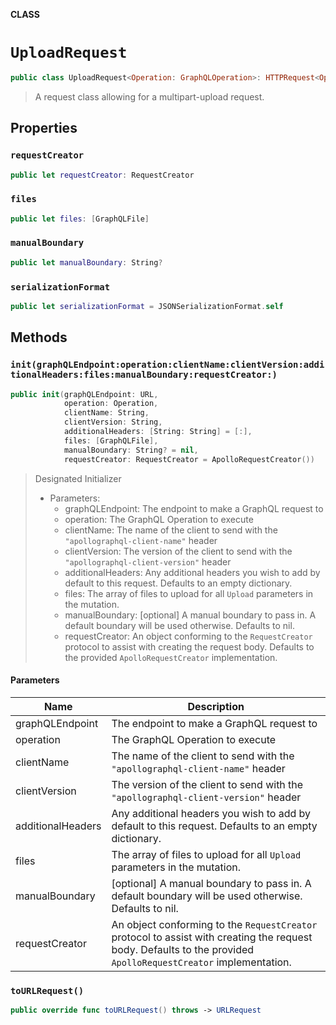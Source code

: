 **CLASS**

# `UploadRequest`

```swift
public class UploadRequest<Operation: GraphQLOperation>: HTTPRequest<Operation>
```

> A request class allowing for a multipart-upload request.

## Properties
### `requestCreator`

```swift
public let requestCreator: RequestCreator
```

### `files`

```swift
public let files: [GraphQLFile]
```

### `manualBoundary`

```swift
public let manualBoundary: String?
```

### `serializationFormat`

```swift
public let serializationFormat = JSONSerializationFormat.self
```

## Methods
### `init(graphQLEndpoint:operation:clientName:clientVersion:additionalHeaders:files:manualBoundary:requestCreator:)`

```swift
public init(graphQLEndpoint: URL,
            operation: Operation,
            clientName: String,
            clientVersion: String,
            additionalHeaders: [String: String] = [:],
            files: [GraphQLFile],
            manualBoundary: String? = nil,
            requestCreator: RequestCreator = ApolloRequestCreator())
```

> Designated Initializer
>
> - Parameters:
>   - graphQLEndpoint: The endpoint to make a GraphQL request to
>   - operation: The GraphQL Operation to execute
>   - clientName: The name of the client to send with the `"apollographql-client-name"` header
>   - clientVersion:  The version of the client to send with the `"apollographql-client-version"` header
>   - additionalHeaders: Any additional headers you wish to add by default to this request. Defaults to an empty dictionary.
>   - files: The array of files to upload for all `Upload` parameters in the mutation.
>   - manualBoundary: [optional] A manual boundary to pass in. A default boundary will be used otherwise. Defaults to nil.
>   - requestCreator: An object conforming to the `RequestCreator` protocol to assist with creating the request body. Defaults to the provided `ApolloRequestCreator` implementation.

#### Parameters

| Name | Description |
| ---- | ----------- |
| graphQLEndpoint | The endpoint to make a GraphQL request to |
| operation | The GraphQL Operation to execute |
| clientName | The name of the client to send with the `"apollographql-client-name"` header |
| clientVersion | The version of the client to send with the `"apollographql-client-version"` header |
| additionalHeaders | Any additional headers you wish to add by default to this request. Defaults to an empty dictionary. |
| files | The array of files to upload for all `Upload` parameters in the mutation. |
| manualBoundary | [optional] A manual boundary to pass in. A default boundary will be used otherwise. Defaults to nil. |
| requestCreator | An object conforming to the `RequestCreator` protocol to assist with creating the request body. Defaults to the provided `ApolloRequestCreator` implementation. |

### `toURLRequest()`

```swift
public override func toURLRequest() throws -> URLRequest
```
